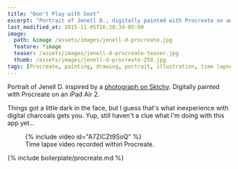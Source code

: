 ```yaml
---
title: "Don't Play with Soot"
excerpt: "Portrait of Jenell D., digitally painted with Procreate on an iPad."
last_modified_at: 2015-11-05T16:28:34-05:00
image: 
  path: &image /assets/images/jenell-d-procreate.jpg
  feature: *image
  teaser: /assets/images/jenell-d-procreate-teaser.jpg
  thumb: /assets/images/jenell-d-procreate-250.jpg
tags: [Procreate, painting, drawing, portrait, illustration, time lapse, Sktchy, black and white]
---
```


Portrait of Jenell D. inspired by a [photograph on Sktchy](http://sktchy.com/7i99Kc). Digitally painted with Procreate on an iPad Air 2. 

Things got a little dark in the face, but I guess that's what inexperience with digital charcoals gets you. Yup, still haven't a clue what I'm doing with this app yet...

<figure>
  {% include video id="A7ZlCZt9SoQ" %}
  <figcaption>Time lapse video recorded within Procreate.</figcaption>
</figure>

{% include boilerplate/procreate.md %}
